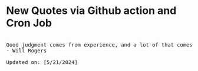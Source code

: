 # New Quotes via Github action and Cron Job

<pre>
<!-- #quote -->
Good judgment comes from experience, and a lot of that comes from bad judgment.
- Will Rogers

Updated on: [5/21/2024]
<!-- #quoteEnd -->
</pre>
